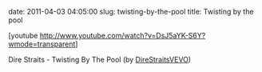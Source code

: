 date: 2011-04-03 04:05:00
slug: twisting-by-the-pool
title: Twisting by the pool

    

[youtube http://www.youtube.com/watch?v=DsJ5aYK-S6Y?wmode=transparent]

Dire Straits - Twisting By The Pool (by [DireStraitsVEVO](http://www.youtube.com/watch?v=DsJ5aYK-S6Y&feature=player_embedded))

  

